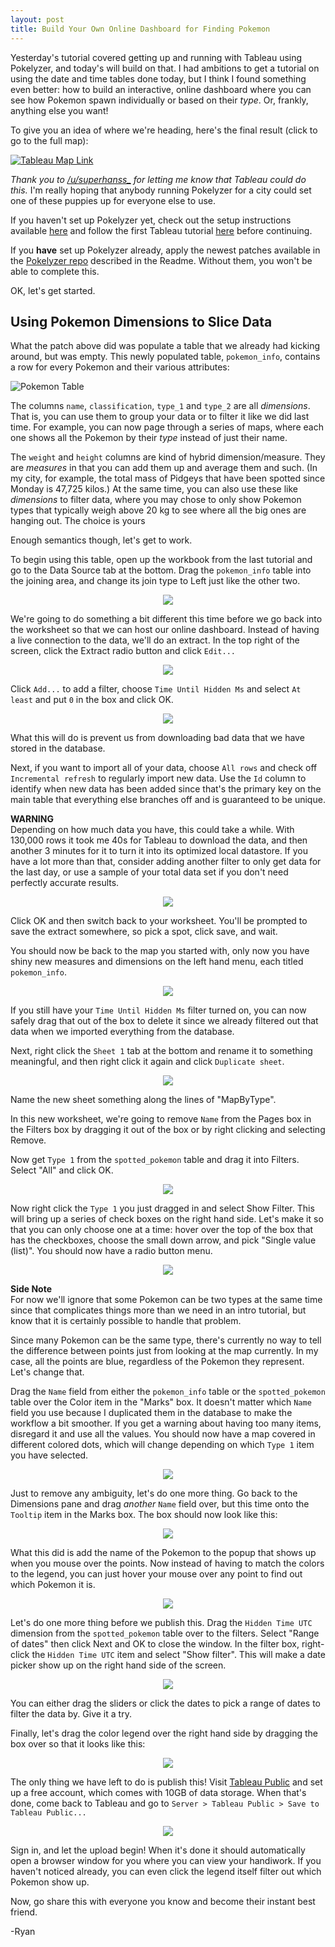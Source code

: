 ```yaml
---
layout: post
title: Build Your Own Online Dashboard for Finding Pokemon
---
```


Yesterday's tutorial covered getting up and running with Tableau using Pokelyzer, and today's will build on that. I had ambitions to get a tutorial on using the date and time tables done today, but I think I found something even better: how to build an interactive, online dashboard where you can see how Pokemon spawn individually or based on their _type_. Or, frankly, anything else you want!

To give you an idea of where we're heading, here's the final result (click to go to the full map):

<a href="https://public.tableau.com/views/PokemonTest/Sheet2?:embed=y&:display_count=yes" target="_blank">![Tableau Map Link](http://imgur.com/a/z4rUq.png)</a>

*Thank you to [/u/superhanss_](https://www.reddit.com/user/superhanss_) for letting me know that Tableau could do this.* I'm really hoping that anybody running Pokelyzer for a city could set one of these puppies up for everyone else to use.

If you haven't set up Pokelyzer yet, check out the setup instructions available [here](https://github.com/Brideau/pokelyzer/wiki) and follow the first Tableau tutorial [here](https://github.com/Brideau/pokelyzer/wiki/Mapping-with-Tableau) before continuing.

If you **have** set up Pokelyzer already, apply the newest patches available in the [Pokelyzer repo](https://github.com/Brideau/pokelyzer) described in the Readme. Without them, you won't be able to complete this.

OK, let's get started.

## Using Pokemon Dimensions to Slice Data

What the patch above did was populate a table that we already had kicking around, but was empty. This newly populated table, `pokemon_info`, contains a row for every Pokemon and their various attributes:

![Pokemon Table](http://i.imgur.com/XUQH511.png)

The columns `name`, `classification`, `type_1` and `type_2` are all _dimensions_. That is, you can use them to group your data or to filter it like we did last time. For example, you can now page through a series of maps, where each one shows all the Pokemon by their _type_ instead of just their name.

The `weight` and `height` columns are kind of hybrid dimension/measure. They are _measures_ in that you can add them up and average them and such. (In my city, for example, the total mass of Pidgeys that have been spotted since Monday is 47,725 kilos.) At the same time, you can also use these like _dimensions_ to filter data, where you may chose to only show Pokemon types that typically weigh above 20 kg to see where all the big ones are hanging out. The choice is yours

Enough semantics though, let's get to work.

To begin using this table, open up the workbook from the last tutorial and go to the Data Source tab at the bottom. Drag the `pokemon_info` table into the joining area, and change its join type to Left just like the other two.

<div align="center"><img src="http://i.imgur.com/pDY2rve.png"></div>

We're going to do something a bit different this time before we go back into the worksheet so that we can host our online dashboard. Instead of having a live connection to the data, we'll do an extract. In the top right of the screen, click the Extract radio button and click `Edit...`

<div align="center"><img src="http://i.imgur.com/EzNMmmY.png"></div>

Click `Add...` to add a filter, choose `Time Until Hidden Ms` and select `At least` and put `0` in the box and click OK.

<div align="center"><img src="http://i.imgur.com/qhbldeC.png"></div>

What this will do is prevent us from downloading bad data that we have stored in the database.

Next, if you want to import all of your data, choose `All rows` and check off `Incremental refresh` to regularly import new data. Use the `Id` column to identify when new data has been added since that's the primary key on the main table that everything else branches off and is guaranteed to be unique.

<p class="message">
<strong>WARNING</strong><br>
Depending on how much data you have, this could take a while. With 130,000 rows it took me 40s for Tableau to download the data, and then another 3 minutes for it to turn it into its optimized local datastore. If you have a lot more than that, consider adding another filter to only get data for the last day, or use a sample of your total data set if you don't need perfectly accurate results.
</p>

<div align="center"><img src="http://imgur.com/1Sj8PGx.png"></div>

Click OK and then switch back to your worksheet. You'll be prompted to save the extract somewhere, so pick a spot, click save, and wait.

You should now be back to the map you started with, only now you have shiny new measures and dimensions on the left hand menu, each titled `pokemon_info`.

<div align="center"><img src="http://imgur.com/WEslQRX.png"></div>

If you still have your `Time Until Hidden Ms` filter turned on, you can now safely drag that out of the box to delete it since we already filtered out that data when we imported everything from the database.

Next, right click the `Sheet 1` tab at the bottom and rename it to something meaningful, and then right click it again and click `Duplicate sheet`.

<div align="center"><img src="http://imgur.com/WEslQRX.png"></div>

Name the new sheet something along the lines of "MapByType".

In this new worksheet, we're going to remove `Name` from the Pages box in the Filters box by dragging it out of the box or by right clicking and selecting Remove.

Now get `Type 1` from the `spotted_pokemon` table and drag it into Filters. Select "All" and click OK.

<div align="center"><img src="http://imgur.com/FJtiluN.png"></div>

Now right click the `Type 1` you just dragged in and select Show Filter. This will bring up a series of check boxes on the right hand side. Let's make it so that you can only choose one at a time: hover over the top of the box that has the checkboxes, choose the small down arrow, and pick "Single value (list)". You should now have a radio button menu.

<div align="center"><img src="http://imgur.com/2swiUR1.png"></div>

<p class="message">
<strong>Side Note</strong><br>
For now we'll ignore that some Pokemon can be two types at the same time since that complicates things more than we need in an intro tutorial, but know that it is certainly possible to handle that problem.
</p>

Since many Pokemon can be the same type, there's currently no way to tell the difference between points just from looking at the map currently. In my case, all the points are blue, regardless of the Pokemon they represent. Let's change that.

Drag the `Name` field from either the `pokemon_info` table or the `spotted_pokemon` table over the Color item in the "Marks" box. It doesn't matter which `Name` field you use because I duplicated them in the database to make the workflow a bit smoother. If you get a warning about having too many items, disregard it and use all the values. You should now have a map covered in different colored dots, which will change depending on which `Type 1` item you have selected.

<div align="center"><img src="http://imgur.com/SQVU0uJ.png"></div>

Just to remove any ambiguity, let's do one more thing. Go back to the Dimensions pane and drag _another_ `Name` field over, but this time onto the `Tooltip` item in the Marks box. The box should now look like this:

<div align="center"><img src="http://imgur.com/cNhcigE.png"></div>

What this did is add the name of the Pokemon to the popup that shows up when you mouse over the points. Now instead of having to match the colors to the legend, you can just hover your mouse over any point to find out which Pokemon it is.

<div align="center"><img src="http://imgur.com/v9tCBpX.png"></div>

Let's do one more thing before we publish this. Drag the `Hidden Time UTC` dimension from the `spotted_pokemon` table over to the filters. Select "Range of dates" then click Next and OK to close the window. In the filter box, right-click the `Hidden Time UTC` item and select "Show filter". This will make a date picker show up on the right hand side of the screen.

<div align="center"><img src="http://imgur.com/SvbXprW.png"></div>

You can either drag the sliders or click the dates to pick a range of dates to filter the data by. Give it a try.

Finally, let's drag the color legend over the right hand side by dragging the box over so that it looks like this:

<div align="center"><img src="http://imgur.com/822eNas"></div>

The only thing we have left to do is publish this! Visit [Tableau Public](https://public.tableau.com/s/) and set up a free account, which comes with 10GB of data storage. When that's done, come back to Tableau and go to `Server > Tableau Public > Save to Tableau Public...`

<div align="center"><img src="http://imgur.com/WOgRmVT.png"></div>

Sign in, and let the upload begin! When it's done it should automatically open a browser window for you where you can view your handiwork. If you haven't noticed already, you can even click the legend itself filter out which Pokemon show up.

Now, go share this with everyone you know and become their instant best friend.

-Ryan
